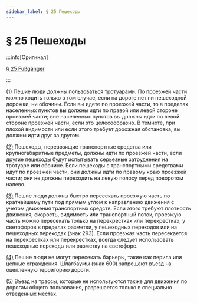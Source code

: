 ```yaml
---
sidebar_label: § 25 Пешеходы
---
```


# § 25 Пешеходы

:::info[Оригинал]

[§ 25 Fußgänger](https://www.gesetze-im-internet.de/stvo_2013/__25.html)

:::


<span id="1">[(1)](#1)</span> Пешие люди должны пользоваться тротуарами. По проезжей части можно ходить только в том
случае, если на дороге нет ни пешеходной дорожки, ни обочины. Если вы идете по проезжей части, то в
пределах населенных пунктов вы должны идти по правой или левой стороне проезжей части; вне
населенных пунктов вы должны идти по левой стороне проезжей части, если это целесообразно. В
темноте, при плохой видимости или если этого требует дорожная обстановка, вы должны идти друг за
другом.


<span id="2">[(2)](#2)</span> Пешеходы, перевозящие транспортные средства или крупногабаритные предметы, должны идти по
проезжей части, если другие пешеходы будут испытывать серьезные затруднения на тротуаре или
обочине. Если пешеходы с транспортными средствами идут по проезжей части, они должны идти по
правому краю проезжей части; они не должны переходить на левую полосу перед поворотом налево.


<span id="3">[(3)](#3)</span> Пешие люди должны быстро пересекать проезжую часть по кратчайшему пути под прямым углом к
направлению движения с учетом движения транспортных средств. Если этого требуют плотность
движения, скорость, видимость или транспортный поток, проезжую часть можно пересекать только на
перекрестках или перекрестках, у светофоров в пределах разметки, у пешеходных переходов или на
пешеходных переходах (знак 293). Если проезжая часть пересекается на перекрестках или
перекрестках, всегда следует использовать пешеходные переходы или разметку на светофоре.


<span id="4">[(4)](#4)</span> Пешие люди не могут пересекать барьеры, такие как перила или цепные ограждения.
Шлагбаумы (знак 600) запрещают въезд на оцепленную территорию дороги.


<span id="5">[(5)](#5)</span> Въезд на трассы, которые не используются также для движения по дорогам общего пользования,
разрешается только в специально отведенных местах.
